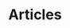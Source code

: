 ---
title: Articles
summary: General articles and any other items of interest to the SceneGrinder community.
---